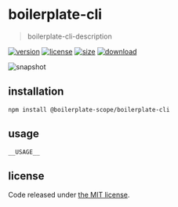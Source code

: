 # boilerplate-cli
> boilerplate-cli-description

[![version][version-image]][version-url]
[![license][license-image]][license-url]
[![size][size-image]][size-url]
[![download][download-image]][download-url]

![snapshot](https://tva1.sinaimg.cn/large/0081Kckwgy1gk87ynhkbaj30u60asasp.jpg)

## installation
```shell
npm install @boilerplate-scope/boilerplate-cli
```

## usage
~~~
__USAGE__
~~~

## license
Code released under [the MIT license](https://github.com/afeiship/boilerplate-cli/blob/master/LICENSE.txt).

[version-image]: https://img.shields.io/npm/v/@boilerplate-scope/boilerplate-cli
[version-url]: https://npmjs.org/package/@boilerplate-scope/boilerplate-cli

[license-image]: https://img.shields.io/npm/l/@boilerplate-scope/boilerplate-cli
[license-url]: https://github.com/afeiship/boilerplate-cli/blob/master/LICENSE.txt

[size-image]: https://img.shields.io/bundlephobia/minzip/@boilerplate-scope/boilerplate-cli
[size-url]: https://github.com/afeiship/boilerplate-cli/blob/master/dist/boilerplate-cli.min.js

[download-image]: https://img.shields.io/npm/dm/@boilerplate-scope/boilerplate-cli
[download-url]: https://www.npmjs.com/package/@boilerplate-scope/boilerplate-cli
